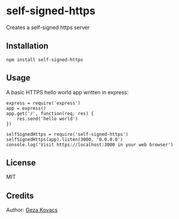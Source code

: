 # self-signed-https

Creates a self-signed https server

## Installation

    npm install self-signed-https

## Usage

A basic HTTPS hello world app written in express:

    express = require('express')
    app = express()
    app.get('/', function(req, res) {
        res.send('hello world')
    })
    
    selfSignedHttps = require('self-signed-https')
    selfSignedHttps(app).listen(3000, '0.0.0.0')
    console.log('Visit https://localhost:3000 in your web browser')

## License

MIT

## Credits

Author: [Geza Kovacs](http://github.com/gkovacs)

